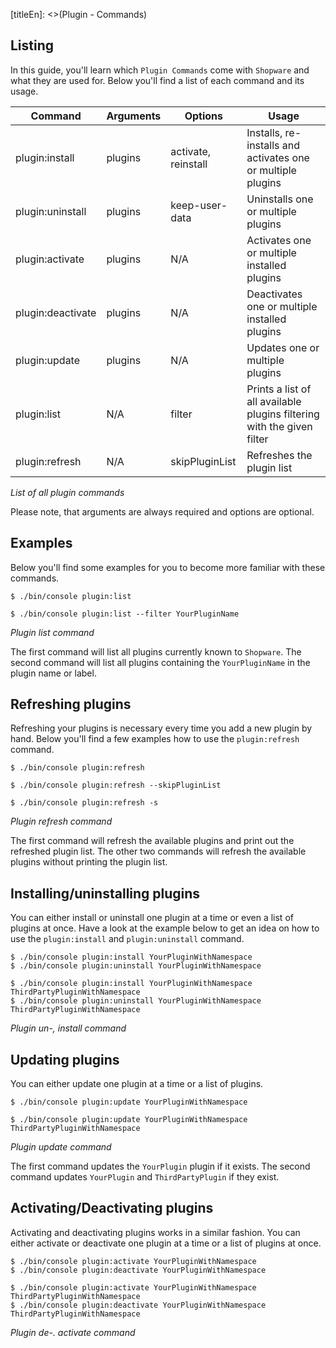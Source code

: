 [titleEn]: <>(Plugin - Commands)

## Listing
In this guide, you'll learn which `Plugin Commands` come with `Shopware` and what they are used for.
Below you'll find a list of each command and its usage.

| Command           | Arguments | Options             | Usage                                                                  |
|-------------------|-----------|---------------------|------------------------------------------------------------------------|
| plugin:install    | plugins   | activate, reinstall | Installs, re-installs and activates one or multiple plugins            |
| plugin:uninstall  | plugins   | keep-user-data      | Uninstalls one or multiple plugins                                     |
| plugin:activate   | plugins   | N/A                 | Activates one or multiple installed plugins                            |
| plugin:deactivate | plugins   | N/A                 | Deactivates one or multiple installed plugins                          |
| plugin:update     | plugins   | N/A                 | Updates one or multiple plugins                                        |
| plugin:list       | N/A       | filter              | Prints a list of all available plugins filtering with the given filter |
| plugin:refresh    | N/A       | skipPluginList      | Refreshes the plugin list                                              |

*List of all plugin commands*

Please note, that arguments are always required and options are optional.

## Examples

Below you'll find some examples for you to become more familiar with these commands.

```
$ ./bin/console plugin:list

$ ./bin/console plugin:list --filter YourPluginName
```
*Plugin list command*

The first command will list all plugins currently known to `Shopware`.
The second command will list all plugins containing the `YourPluginName` in the plugin name or label.

## Refreshing plugins

Refreshing your plugins is necessary every time you add a new plugin by hand.
Below you'll find a few examples how to use the `plugin:refresh` command.

```
$ ./bin/console plugin:refresh

$ ./bin/console plugin:refresh --skipPluginList

$ ./bin/console plugin:refresh -s
```
*Plugin refresh command*

The first command will refresh the available plugins and print out the refreshed plugin list.
The other two commands will refresh the available plugins without printing the plugin list.

## Installing/uninstalling plugins

You can either install or uninstall one plugin at a time or even a list of plugins at once.
Have a look at the example below to get an idea on how to use the `plugin:install` and `plugin:uninstall` command.

```
$ ./bin/console plugin:install YourPluginWithNamespace
$ ./bin/console plugin:uninstall YourPluginWithNamespace

$ ./bin/console plugin:install YourPluginWithNamespace ThirdPartyPluginWithNamespace
$ ./bin/console plugin:uninstall YourPluginWithNamespace ThirdPartyPluginWithNamespace
```
*Plugin un-, install command*

## Updating plugins

You can either update one plugin at a time or a list of plugins.

```
$ ./bin/console plugin:update YourPluginWithNamespace

$ ./bin/console plugin:update YourPluginWithNamespace ThirdPartyPluginWithNamespace
```
*Plugin update command*

The first command updates the `YourPlugin` plugin if it exists.
The second command updates `YourPlugin` and `ThirdPartyPlugin` if they exist.

## Activating/Deactivating plugins

Activating and deactivating plugins works in a similar fashion.
You can either activate or deactivate one plugin at a time or a list of plugins at once.

```
$ ./bin/console plugin:activate YourPluginWithNamespace
$ ./bin/console plugin:deactivate YourPluginWithNamespace

$ ./bin/console plugin:activate YourPluginWithNamespace ThirdPartyPluginWithNamespace
$ ./bin/console plugin:deactivate YourPluginWithNamespace ThirdPartyPluginWithNamespace
```
*Plugin de-. activate command*
